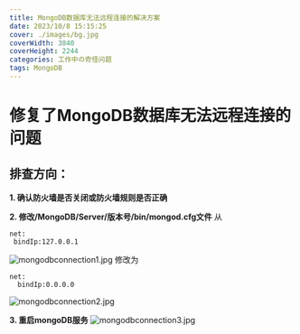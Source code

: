 ```yaml
---
title: MongoDB数据库无法远程连接的解决方案
date: 2023/10/8 15:15:25
cover: ./images/bg.jpg
coverWidth: 3840
coverHeight: 2244
categories: 工作中の奇怪问题
tags: MongoDB
---
```

# 修复了MongoDB数据库无法远程连接的问题
## 排查方向：
**1. 确认防火墙是否关闭或防火墙规则是否正确**

**2. 修改/MongoDB/Server/版本号/bin/mongod.cfg文件**
从
 ```
net:
  bindIp:127.0.0.1
```
![mongodbconnection1.jpg](/screenshot/mongodbconnection1.jpg)
修改为
```
net:
  bindIp:0.0.0.0
```
![mongodbconnection2.jpg](/screenshot/mongodbconnection2.jpg)

**3. 重启mongoDB服务**
![mongodbconnection3.jpg](/screenshot/mongodbconnection3.jpg)